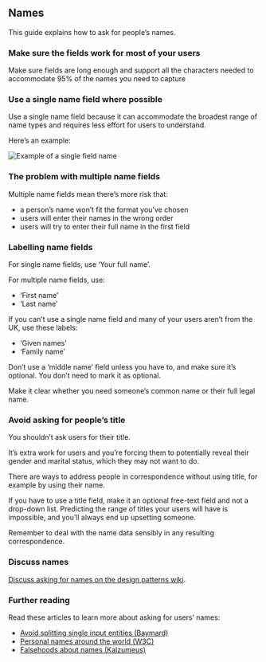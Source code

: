 ## Names

This guide explains how to ask for people’s names.


### Make sure the fields work for most of your users

Make sure fields are long enough and support all the characters needed to accommodate 95% of the names you need to capture


### Use a single name field where possible

Use a single name field because it can accommodate the broadest range of name types and requires less effort for users to understand.

Here’s an example:

![Example of a single field name](/documentation/design-patterns/names/Single_field_name.png)


### The problem with multiple name fields

Multiple name fields mean there’s more risk that:

- a person’s name won’t fit the format you’ve chosen
- users will enter their names in the wrong order
- users will try to enter their full name in the first field


### Labelling name fields

For single name fields, use ‘Your full name’.

For multiple name fields, use:

- ‘First name’
- ‘Last name’

If you can’t use a single name field and many of your users aren’t from the UK, use these labels:

- ‘Given names’
- ‘Family name’

Don’t use a ‘middle name’ field unless you have to, and make sure it’s optional. You don’t need to mark it as optional.

Make it clear whether you need someone’s common name or their full legal name.


### Avoid asking for people’s title

You shouldn’t ask users for their title.

It’s extra work for users and you’re forcing them to potentially reveal their gender and marital status, which they may not want to do.

There are ways to address people in correspondence without using title, for example by using their name.

If you have to use a title field, make it an optional free-text field and not a drop-down list. Predicting the range of titles your users will have is impossible, and you’ll always end up upsetting someone.

Remember to deal with the name data sensibly in any resulting correspondence.


### Discuss names

[Discuss asking for names on the design patterns wiki](https://designpatterns.hackpad.com/Names-mgFWXkwyPEt).


### Further reading

Read these articles to learn more about asking for users’ names:

- [Avoid splitting single input entities (Baymard)](http://baymard.com/blog/mobile-form-usability-single-input-fields)
- [Personal names around the world (W3C)](http://www.w3.org/International/questions/qa-personal-names)
- [Falsehoods about names (Kalzumeus)](http://www.kalzumeus.com/2010/06/17/falsehoods-programmers-believe-about-names/)


